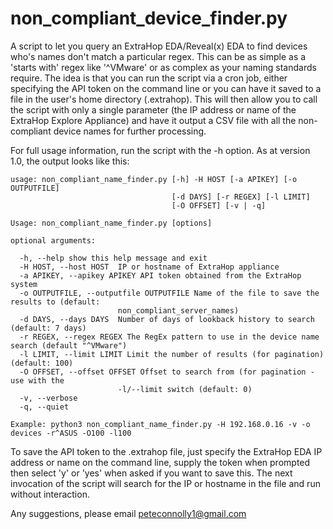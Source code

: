 # non_compliant_device_finder.py

A script to let you query an ExtraHop EDA/Reveal(x) EDA to find devices who's names don't match a particular regex.
This can be as simple as a 'starts with' regex like '^VMware' or as complex as your naming standards require. The idea is
that you can run the script via a cron job, either specifying the API token on the command line or you can have it saved 
to a file in the user's home directory (.extrahop). This will then allow you to call the script with only a single 
parameter (the IP address or name of the ExtraHop Explore Appliance) and have it output a CSV file with all the non-compliant 
device names for further processing.

For full usage information, run the script with the -h option. As at version 1.0, the output looks like this:

```E:\deviceRenamer\Scripts\python.exe "E:/Python Projects/non_compliant_device_names/non_compliant_name_finder.py"
usage: non_compliant_name_finder.py [-h] -H HOST [-a APIKEY] [-o OUTPUTFILE]
                                    [-d DAYS] [-r REGEX] [-l LIMIT]
                                    [-O OFFSET] [-v | -q]

Usage: non_compliant_name_finder.py [options]

optional arguments:

  -h, --help show this help message and exit
  -H HOST, --host HOST  IP or hostname of ExtraHop appliance
  -a APIKEY, --apikey APIKEY API token obtained from the ExtraHop system
  -o OUTPUTFILE, --outputfile OUTPUTFILE Name of the file to save the results to (default:
                        non_compliant_server_names)
  -d DAYS, --days DAYS  Number of days of lookback history to search (default: 7 days)
  -r REGEX, --regex REGEX The RegEx pattern to use in the device name search (default "^VMware")
  -l LIMIT, --limit LIMIT Limit the number of results (for pagination) (default: 100)
  -O OFFSET, --offset OFFSET Offset to search from (for pagination - use with the
                        -l/--limit switch (default: 0)
  -v, --verbose
  -q, --quiet

Example: python3 non_compliant_name_finder.py -H 192.168.0.16 -v -o devices -r^ASUS -O100 -l100
```
To save the API token to the .extrahop file, just specify the ExtraHop EDA IP address or name on the command line, 
supply the token when prompted then select 'y' or 'yes' when asked if you want to save this. The next invocation of 
the script will search for the IP or hostname in the file and run without interaction.

Any suggestions, please email peteconnolly1@gmail.com
